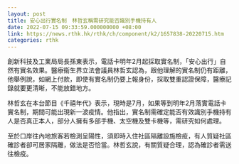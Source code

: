 ```yaml
---
layout: post
title: 安心出行實名制　林哲玄稱需研究能否識別手機持有人
date: 2022-07-15 09:33:59.000000000 +08:00
link: https://news.rthk.hk/rthk/ch/component/k2/1657838-20220715.htm
categories: rthk
---
```


創新科技及工業局局長孫東表示，電話卡明年2月起採取實名制，「安心出行」自然有實名效果。醫療衞生界立法會議員林哲玄認為，跟他理解的實名制仍有距離，他舉例說，如網上付款，即使有實名制仍要上報身份，採取雙重認證保障，醫療記錄就要更清晰，不能放錯地方。

林哲玄在本台節目《千禧年代》表示，現時是7月，如果等到明年2月落實電話卡實名制，期間可能出現新一波疫情。他指出，實名制需確定能否有效識別手機持有人是否真正本人，部分人擁有多部手機、太空機及雙卡機等，需研究如何處理。

至於口岸往內地旅客若檢測呈陽性，須即時入住社區隔離設施檢疫，有人質疑社區確診者卻可居家隔離，做法是否恰當。林哲玄說，有關質疑合理，認為確診者需送往檢疫。
